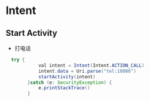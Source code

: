 
# Intent

##  Start Activity

* 打电话

```java
  try {
            val intent = Intent(Intent.ACTION_CALL)
            intent.data = Uri.parse("tel:10086")
            startActivity(intent)
        }catch (e: SecurityException) {
            e.printStackTrace()
        }

```